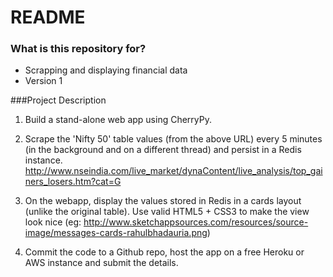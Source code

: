 # README #



### What is this repository for? ###

* Scrapping and displaying financial data
* Version 1

###Project Description
1) Build a stand-alone web app using CherryPy.

2) Scrape the 'Nifty 50' table values (from the above URL) every 5 minutes (in the background and on a different thread) and persist in a Redis instance.
http://www.nseindia.com/live_market/dynaContent/live_analysis/top_gainers_losers.htm?cat=G

3) On the webapp, display the values stored in Redis in a cards layout (unlike the original table). Use valid HTML5 + CSS3 to make the view look nice (eg: http://www.sketchappsources.com/resources/source-image/messages-cards-rahulbhadauria.png)

4) Commit the code to a Github repo, host the app on a free Heroku or AWS instance and submit the details.




